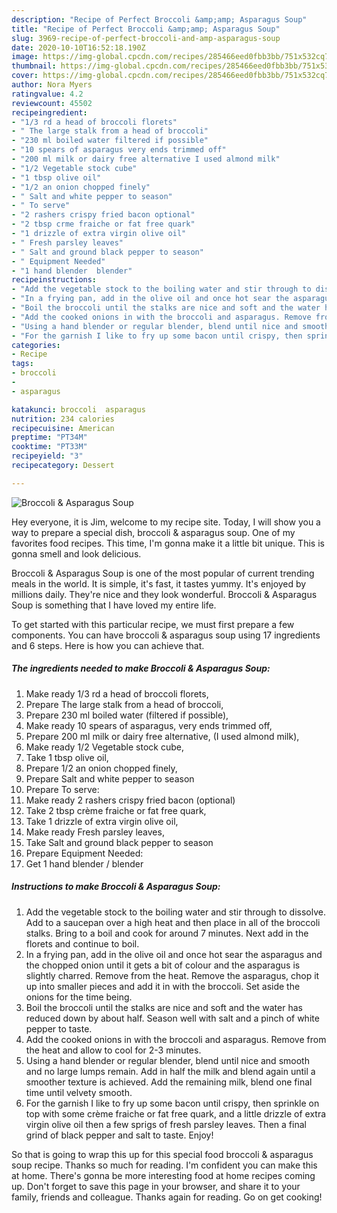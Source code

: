 ```yaml
---
description: "Recipe of Perfect Broccoli &amp;amp; Asparagus Soup"
title: "Recipe of Perfect Broccoli &amp;amp; Asparagus Soup"
slug: 3969-recipe-of-perfect-broccoli-and-amp-asparagus-soup
date: 2020-10-10T16:52:18.190Z
image: https://img-global.cpcdn.com/recipes/285466eed0fbb3bb/751x532cq70/broccoli-asparagus-soup-recipe-main-photo.jpg
thumbnail: https://img-global.cpcdn.com/recipes/285466eed0fbb3bb/751x532cq70/broccoli-asparagus-soup-recipe-main-photo.jpg
cover: https://img-global.cpcdn.com/recipes/285466eed0fbb3bb/751x532cq70/broccoli-asparagus-soup-recipe-main-photo.jpg
author: Nora Myers
ratingvalue: 4.2
reviewcount: 45502
recipeingredient:
- "1/3 rd a head of broccoli florets"
- " The large stalk from a head of broccoli"
- "230 ml boiled water filtered if possible"
- "10 spears of asparagus very ends trimmed off"
- "200 ml milk or dairy free alternative I used almond milk"
- "1/2 Vegetable stock cube"
- "1 tbsp olive oil"
- "1/2 an onion chopped finely"
- " Salt and white pepper to season"
- " To serve"
- "2 rashers crispy fried bacon optional"
- "2 tbsp crme fraiche or fat free quark"
- "1 drizzle of extra virgin olive oil"
- " Fresh parsley leaves"
- " Salt and ground black pepper to season"
- " Equipment Needed"
- "1 hand blender  blender"
recipeinstructions:
- "Add the vegetable stock to the boiling water and stir through to dissolve. Add to a saucepan over a high heat and then place in all of the broccoli stalks. Bring to a boil and cook for around 7 minutes. Next add in the florets and continue to boil."
- "In a frying pan, add in the olive oil and once hot sear the asparagus and the chopped onion until it gets a bit of colour and the asparagus is slightly charred. Remove from the heat. Remove the asparagus, chop it up into smaller pieces and add it in with the broccoli. Set aside the onions for the time being."
- "Boil the broccoli until the stalks are nice and soft and the water has reduced down by about half. Season well with salt and a pinch of white pepper to taste."
- "Add the cooked onions in with the broccoli and asparagus. Remove from the heat and allow to cool for 2-3 minutes."
- "Using a hand blender or regular blender, blend until nice and smooth and no large lumps remain. Add in half the milk and blend again until a smoother texture is achieved. Add the remaining milk, blend one final time until velvety smooth."
- "For the garnish I like to fry up some bacon until crispy, then sprinkle on top with some crème fraiche or fat free quark, and a little drizzle of extra virgin olive oil then a few sprigs of fresh parsley leaves. Then a final grind of black pepper and salt to taste. Enjoy!"
categories:
- Recipe
tags:
- broccoli
- 
- asparagus

katakunci: broccoli  asparagus 
nutrition: 234 calories
recipecuisine: American
preptime: "PT34M"
cooktime: "PT33M"
recipeyield: "3"
recipecategory: Dessert

---
```



![Broccoli &amp; Asparagus Soup](https://img-global.cpcdn.com/recipes/285466eed0fbb3bb/751x532cq70/broccoli-asparagus-soup-recipe-main-photo.jpg)

Hey everyone, it is Jim, welcome to my recipe site. Today, I will show you a way to prepare a special dish, broccoli &amp; asparagus soup. One of my favorites food recipes. This time, I'm gonna make it a little bit unique. This is gonna smell and look delicious.



Broccoli &amp; Asparagus Soup is one of the most popular of current trending meals in the world. It is simple, it's fast, it tastes yummy. It's enjoyed by millions daily. They're nice and they look wonderful. Broccoli &amp; Asparagus Soup is something that I have loved my entire life.


To get started with this particular recipe, we must first prepare a few components. You can have broccoli &amp; asparagus soup using 17 ingredients and 6 steps. Here is how you can achieve that.

<!--inarticleads1-->

##### The ingredients needed to make Broccoli &amp; Asparagus Soup:

1. Make ready 1/3 rd a head of broccoli florets,
1. Prepare  The large stalk from a head of broccoli,
1. Prepare 230 ml boiled water (filtered if possible),
1. Make ready 10 spears of asparagus, very ends trimmed off,
1. Prepare 200 ml milk or dairy free alternative, (I used almond milk),
1. Make ready 1/2 Vegetable stock cube,
1. Take 1 tbsp olive oil,
1. Prepare 1/2 an onion chopped finely,
1. Prepare  Salt and white pepper to season
1. Prepare  To serve:
1. Make ready 2 rashers crispy fried bacon (optional)
1. Take 2 tbsp crème fraiche or fat free quark,
1. Take 1 drizzle of extra virgin olive oil,
1. Make ready  Fresh parsley leaves,
1. Take  Salt and ground black pepper to season
1. Prepare  Equipment Needed:
1. Get 1 hand blender / blender




<!--inarticleads2-->

##### Instructions to make Broccoli &amp; Asparagus Soup:

1. Add the vegetable stock to the boiling water and stir through to dissolve. Add to a saucepan over a high heat and then place in all of the broccoli stalks. Bring to a boil and cook for around 7 minutes. Next add in the florets and continue to boil.
1. In a frying pan, add in the olive oil and once hot sear the asparagus and the chopped onion until it gets a bit of colour and the asparagus is slightly charred. Remove from the heat. Remove the asparagus, chop it up into smaller pieces and add it in with the broccoli. Set aside the onions for the time being.
1. Boil the broccoli until the stalks are nice and soft and the water has reduced down by about half. Season well with salt and a pinch of white pepper to taste.
1. Add the cooked onions in with the broccoli and asparagus. Remove from the heat and allow to cool for 2-3 minutes.
1. Using a hand blender or regular blender, blend until nice and smooth and no large lumps remain. Add in half the milk and blend again until a smoother texture is achieved. Add the remaining milk, blend one final time until velvety smooth.
1. For the garnish I like to fry up some bacon until crispy, then sprinkle on top with some crème fraiche or fat free quark, and a little drizzle of extra virgin olive oil then a few sprigs of fresh parsley leaves. Then a final grind of black pepper and salt to taste. Enjoy!




So that is going to wrap this up for this special food broccoli &amp; asparagus soup recipe. Thanks so much for reading. I'm confident you can make this at home. There's gonna be more interesting food at home recipes coming up. Don't forget to save this page in your browser, and share it to your family, friends and colleague. Thanks again for reading. Go on get cooking!
